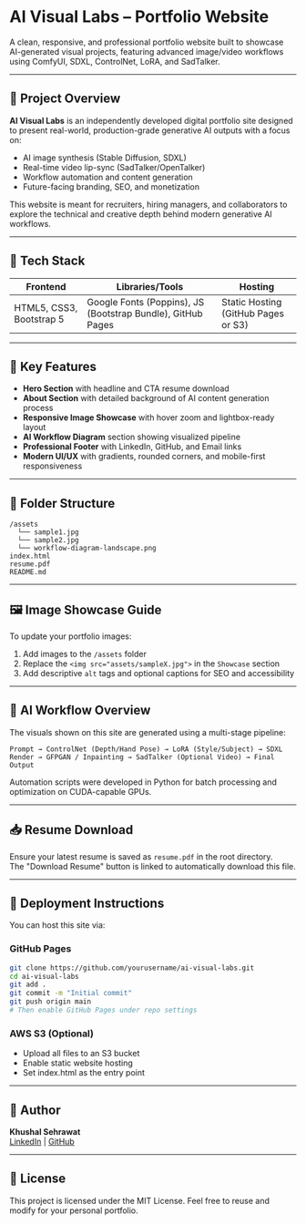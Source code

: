 # AI Visual Labs – Portfolio Website

A clean, responsive, and professional portfolio website built to showcase AI-generated visual projects, featuring advanced image/video workflows using ComfyUI, SDXL, ControlNet, LoRA, and SadTalker.

---

## 🌟 Project Overview

**AI Visual Labs** is an independently developed digital portfolio site designed to present real-world, production-grade generative AI outputs with a focus on:

- AI image synthesis (Stable Diffusion, SDXL)
- Real-time video lip-sync (SadTalker/OpenTalker)
- Workflow automation and content generation
- Future-facing branding, SEO, and monetization

This website is meant for recruiters, hiring managers, and collaborators to explore the technical and creative depth behind modern generative AI workflows.

---

## 🔧 Tech Stack

| Frontend | Libraries/Tools | Hosting |
|----------|-----------------|---------|
| HTML5, CSS3, Bootstrap 5 | Google Fonts (Poppins), JS (Bootstrap Bundle), GitHub Pages | Static Hosting (GitHub Pages or S3) |

---

## 🧠 Key Features

- **Hero Section** with headline and CTA resume download
- **About Section** with detailed background of AI content generation process
- **Responsive Image Showcase** with hover zoom and lightbox-ready layout
- **AI Workflow Diagram** section showing visualized pipeline
- **Professional Footer** with LinkedIn, GitHub, and Email links
- **Modern UI/UX** with gradients, rounded corners, and mobile-first responsiveness

---

## 📁 Folder Structure

```
/assets
  └── sample1.jpg
  └── sample2.jpg
  └── workflow-diagram-landscape.png
index.html
resume.pdf
README.md
```

---

## 🖼️ Image Showcase Guide

To update your portfolio images:

1. Add images to the `/assets` folder
2. Replace the `<img src="assets/sampleX.jpg">` in the `Showcase` section
3. Add descriptive `alt` tags and optional captions for SEO and accessibility

---

## 🧪 AI Workflow Overview

The visuals shown on this site are generated using a multi-stage pipeline:

```
Prompt → ControlNet (Depth/Hand Pose) → LoRA (Style/Subject) → SDXL Render → GFPGAN / Inpainting → SadTalker (Optional Video) → Final Output
```

Automation scripts were developed in Python for batch processing and optimization on CUDA-capable GPUs.

---

## 📥 Resume Download

Ensure your latest resume is saved as `resume.pdf` in the root directory.  
The "Download Resume" button is linked to automatically download this file.

---

## 🚀 Deployment Instructions

You can host this site via:

### GitHub Pages

```bash
git clone https://github.com/yourusername/ai-visual-labs.git
cd ai-visual-labs
git add .
git commit -m "Initial commit"
git push origin main
# Then enable GitHub Pages under repo settings
```

### AWS S3 (Optional)

- Upload all files to an S3 bucket
- Enable static website hosting
- Set index.html as the entry point

---

## 📌 Author

**Khushal Sehrawat**  
[LinkedIn](https://www.linkedin.com/in/khushalsehrawat/) | [GitHub](https://github.com/khushalsehrawat)

---

## 📃 License

This project is licensed under the MIT License. Feel free to reuse and modify for your personal portfolio.
